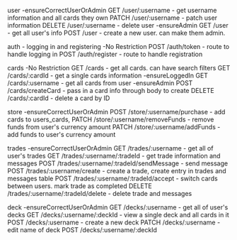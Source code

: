 user
    -ensureCorrectUserOrAdmin
        GET /user/:username - get username information and all cards they own
        PATCH /user/:username - patch user information
        DELETE /user/:username - delete user
    -ensureAdmin
        GET /user - get all user's info
        POST /user - create a new user. can make them admin.

auth - logging in and registering
    -No Restriction 
        POST /auth/token - route to handle logging in
        POST /auth/register - route to handle registration

cards
    -No Restriction
        GET /cards - get all cards. can have search filters
        GET /cards/:cardId - get a single cards information
    -ensureLoggedIn
        GET /cards/:username - get all cards from user
    -ensureAdmin
        POST /cards/createCard - pass in a card info through body to create
        DELETE /cards/:cardId - delete a card by ID

store
    -ensureCorrectUserOrAdmin
        POST /store/:username/purchase - add cards to users_cards, 
        PATCH /store/:username/removeFunds - remove funds from user's currency amount
        PATCH /store/:username/addFunds - add funds to user's currency amount

trades
    -ensureCorrectUserOrAdmin
        GET /trades/:username - get all of user's trades 
        GET /trades/:username/:tradeId - get trade information and messages
        POST /trades/:username/:tradeId/sendMessage - send message
        POST /trades/:username/create - create a trade, create entry in trades and messages table
        POST /trades/:username/:tradeId/accept - switch cards between users. mark trade as completed
        DELETE /trades/:username/:tradeId/delete - delete trade and messages

deck
    -ensureCorrectUserOrAdmin
        GET /decks/:username - get all of user's decks
        GET /decks/:username/:deckId - view a single deck and all cards in it
        POST /decks/:username - create a new deck
        PATCH /decks/:username - edit name of deck
        POST /decks/:username/:deckId 